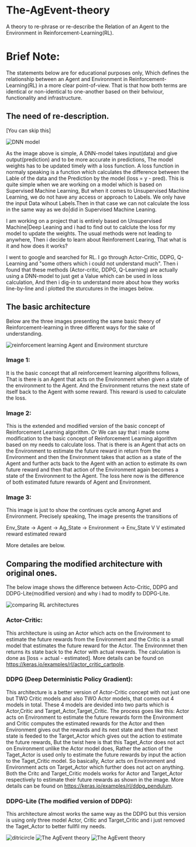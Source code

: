 # The-AgEvent-theory
A theory to re-phrase or re-describe the Relation of an Agent to the Environment in Reinforcement-Learning(RL).

# Brief Note:
The statements below are for educational purposes only, Which defines the relationship between an Agent and Environment in Reinforcement-Learning(RL) in a more clear point-of-view. That is that how both terms are identical or non-identical to one-another based on their behviour, functionality and infrastructure.

## The need of re-description.
[You can skip this]

![DNN model](https://user-images.githubusercontent.com/78195281/109762634-f1a24380-7c16-11eb-8f72-b82f822f6299.png)


As the image above is simple, A DNN-model takes input(data) and give output(prediction) and to be more accurate in predictions, The model weights has to be updated timely with a loss function. A loss function in normaly speaking is a function which calculates the difference between the Lable of the data and the Prediction by the model (loss = y - pred). This is quite simple when we are working on a model which is based on Supervised Machine Learning, But when it comes to Unsupervised Machine Learning, we do not have any access or approach to Labels. We only have the input Data wihout Labels.Then in that case we can not calculate the loss in the same way as we do|did in Supervised Machine Leaning.

I am working on a project that is entirely based on Unsupervised Machine|Deep Leaning and i had to find out to calclute the loss for my model to update the weights. The usual methods were not leading to anywhere, Then i decide to learn about Reinforement Learing, That what is it and how does it works?

I went to google and searched for RL. I go through Actor-Critic, DDPG, Q-Learning and "some others which i could not understand much". Then i found that these methods (Actor-critic, DDPG, Q-Learning) are actually using a DNN-model to just get a Value which can be used in loss calculation, And then i dig-in to understand more about how they works line-by-line and i plotted the sturcutures in the images below.

## The basic architecture
Below are the three images presenting the same basic theory of Reinforcement-learning in three different ways  for the sake of understanding.

![reinforcement learning Agent and Environment sturcture](https://user-images.githubusercontent.com/78195281/109762702-0bdc2180-7c17-11eb-897b-92ef53382b2c.png)


### Image 1: 
  It is the basic concept that all reinforcement learning algorithms follows, That is there is an Agent that acts on the Environment when given a state of the environment to the Agent. And the Environment returns the next state of itself back to the Agent with some reward. This reward is used to calculate the loss.

### Image 2:
  This is the extended and modified version of the basic concept of Reinforcement Learning algorithm. Or We can say that i made some modification to the basic concept of Reinforcement Learning algorithm based on my needs to calculate loss. That is there is an Agent that acts on the Environment to estimate the future reward in return from the Environment and then the Environment takes that action as a state of the Agent and further acts back to the Agent with an action to estimate its own future reward and then that action of the Environment again becomes a state of the Environment to the Agent. The loss here now is the difference of both estimated future rewards of Agent and Environment.

### Image 3:
  This image is just to show the continues cycle among Agnet and Environment.
  Precisely speaking, The image presents the transitions of
  
  Env_State -> Agent -> Ag_State -> Environment -> Env_State
                 V                      V
           estimated reward      estimated reward

  More detailes are below.

## Comparing the modified architecture with original ones.
The below image shows the difference between Acto-Critic, DDPG and DDPG-Lite(modified version) and why i had to modify to DDPG-Lite.

![comparing RL architectures](https://user-images.githubusercontent.com/78195281/109762737-1b5b6a80-7c17-11eb-8d93-8e4f0269ecd3.png)


### Actor-Critic:
  This architecture is using an Actor which acts on the Environment to estimate the future rewards from the Environment and the Critic is a small model that estimates the future reward for the Actor. The Environmnet then returns its state back to the Actor with actual rewards. The calculation is done as [loss = actual - estimated].
More details can be found on https://keras.io/examples/rl/actor_critic_cartpole.

### DDPG (Deep Deterministic Policy Gradient):
  This architecture is a better version of Actor-Critic concept with not just one but TWO Critic models and also TWO Actor models, that comes out 4 models in total. These 4 models are devided into two parts which is Actor,Critic and Target_Actor,Target_Critic. The process goes like this:
Actor acts on Environment to estimate the future rewards form the Environment and Critic computes the estimated rewards for the Actor and then Environment gives out the rewards and its next state and then that next state is feeded to the Target_Actor which gives out the action to estimate the future rewards, But the twist here is that this Taget_Actor does not act on Environment unlike the Actor model does, Rather the action of the Taget_Actor is used only to estimate the future rewards by input the action to the Taget_Critic model.
So basically, Actor acts on Environment and Environment acts on Target_Actor which further does not act on anything. Both the Critc and Target_Critic models works for Actor and Target_Actor respectively to estimate their future rewards as shown in the image.
More details can be found on https://keras.io/examples/rl/ddpg_pendulum.

### DDPG-Lite (The modified version of DDPG):
  This architecture almost works the same way as the DDPG but this version is using only three model Actor, Critic and Target_Critic and i just removed the Taget_Actor to better fullfil my needs.




![ditricircle](https://user-images.githubusercontent.com/78195281/109762810-3af29300-7c17-11eb-88c9-63e848aa5520.png)
![The AgEvent theory](https://user-images.githubusercontent.com/78195281/109762824-3ded8380-7c17-11eb-855e-deac49faaa65.png)
![The AgEvent theory](https://user-images.githubusercontent.com/78195281/109762883-4e9df980-7c17-11eb-98ed-3040fa41e6ee.png)

